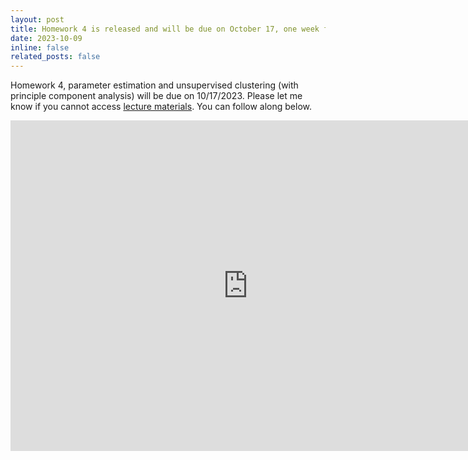 ```yaml
---
layout: post
title: Homework 4 is released and will be due on October 17, one week from the 10/10 lecture.
date: 2023-10-09
inline: false
related_posts: false
---
```


Homework 4, parameter estimation and unsupervised clustering (with principle component analysis) will be due on 10/17/2023. Please let me know if you cannot access [lecture materials](https://docs.google.com/presentation/d/1fOjbqGd333oUAFzxR2szUMxJ6ELgrgeWaQ9jK3YF1nU). You can follow along below.

<iframe src="https://docs.google.com/presentation/d/e/2PACX-1vQtlpZ9UtMcPuBjMLEw9SxtUVh4kHN7FnZvvNW2p6WNJ-R5FwFBVlR7eil4npDUrExLBHHb7VI5Oiu4/embed?start=false&loop=false&delayms=3000" frameborder="0" width="760" height="529" allowfullscreen="true" mozallowfullscreen="true" webkitallowfullscreen="true"></iframe>
